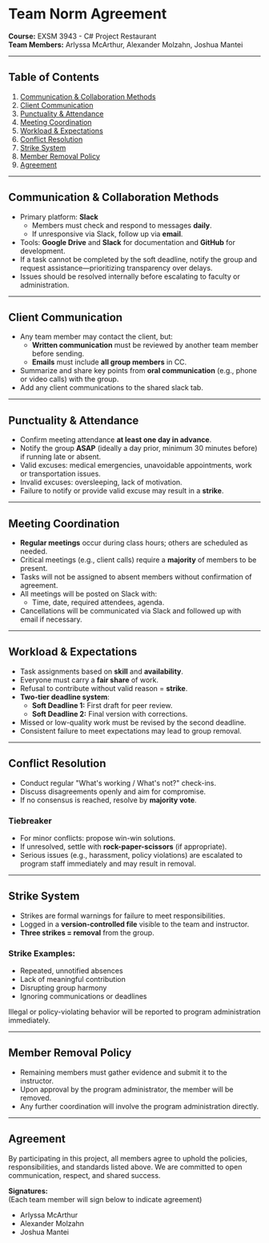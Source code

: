 # Team Norm Agreement

**Course:** EXSM 3943 - C# Project Restaurant  
**Team Members:** Arlyssa McArthur, Alexander Molzahn, Joshua Mantei

---

## Table of Contents

1. [Communication & Collaboration Methods](#communication--collaboration-methods)
2. [Client Communication](#client-communication)
3. [Punctuality & Attendance](#punctuality--attendance)
4. [Meeting Coordination](#meeting-coordination)
5. [Workload & Expectations](#workload--expectations)
6. [Conflict Resolution](#conflict-resolution)
7. [Strike System](#strike-system)
8. [Member Removal Policy](#member-removal-policy)
9. [Agreement](#agreement)

---

## Communication & Collaboration Methods

- Primary platform: **Slack**
  - Members must check and respond to messages **daily**.
  - If unresponsive via Slack, follow up via **email**.
- Tools: **Google Drive** and **Slack** for documentation and **GitHub** for development.
- If a task cannot be completed by the soft deadline, notify the group and request assistance—prioritizing transparency over delays.
- Issues should be resolved internally before escalating to faculty or administration.

---

## Client Communication

- Any team member may contact the client, but:
  - **Written communication** must be reviewed by another team member before sending.
  - **Emails** must include **all group members** in CC.
- Summarize and share key points from **oral communication** (e.g., phone or video calls) with the group.
- Add any client communications to the shared slack tab.

---

## Punctuality & Attendance

- Confirm meeting attendance **at least one day in advance**.
- Notify the group **ASAP** (ideally a day prior, minimum 30 minutes before) if running late or absent.
- Valid excuses: medical emergencies, unavoidable appointments, work or transportation issues.
- Invalid excuses: oversleeping, lack of motivation.
- Failure to notify or provide valid excuse may result in a **strike**.

---

## Meeting Coordination

- **Regular meetings** occur during class hours; others are scheduled as needed.
- Critical meetings (e.g., client calls) require a **majority** of members to be present.
- Tasks will not be assigned to absent members without confirmation of agreement.
- All meetings will be posted on Slack with:
  - Time, date, required attendees, agenda.
- Cancellations will be communicated via Slack and followed up with email if necessary.

---

## Workload & Expectations

- Task assignments based on **skill** and **availability**.
- Everyone must carry a **fair share** of work.
- Refusal to contribute without valid reason = **strike**.
- **Two-tier deadline system**:
  - **Soft Deadline 1:** First draft for peer review.
  - **Soft Deadline 2:** Final version with corrections.
- Missed or low-quality work must be revised by the second deadline.
- Consistent failure to meet expectations may lead to group removal.

---

## Conflict Resolution

- Conduct regular "What's working / What's not?" check-ins.
- Discuss disagreements openly and aim for compromise.
- If no consensus is reached, resolve by **majority vote**.

### Tiebreaker

- For minor conflicts: propose win-win solutions.
- If unresolved, settle with **rock-paper-scissors** (if appropriate).
- Serious issues (e.g., harassment, policy violations) are escalated to program staff immediately and may result in removal.

---

## Strike System

- Strikes are formal warnings for failure to meet responsibilities.
- Logged in a **version-controlled file** visible to the team and instructor.
- **Three strikes = removal** from the group.

### Strike Examples:

- Repeated, unnotified absences
- Lack of meaningful contribution
- Disrupting group harmony
- Ignoring communications or deadlines

Illegal or policy-violating behavior will be reported to program administration immediately.

---

## Member Removal Policy

- Remaining members must gather evidence and submit it to the instructor.
- Upon approval by the program administrator, the member will be removed.
- Any further coordination will involve the program administration directly.

---

## Agreement

By participating in this project, all members agree to uphold the policies, responsibilities, and standards listed above. We are committed to open communication, respect, and shared success.

**Signatures:**  
(Each team member will sign below to indicate agreement)

- Arlyssa McArthur
- Alexander Molzahn
- Joshua Mantei
